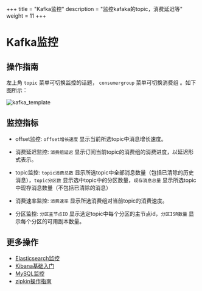 +++
title = "Kafka监控"
description = "监控kafaka的topic，消费延迟等"
weight = 11
+++

# Kafka监控

## 操作指南

左上角 `topic` 菜单可切换监控的话题， `consumergroup` 菜单可切换消费组 。如下图所示：

![kafka_template](/docs/user-guide/operating-manage/application-monitoring/image/kafka_template.png)

## 监控指标

 - offset监控: `offset增长速度` 显示当前所选topic中消息增长速度。

 - 消费延迟监控: `消费组延迟` 显示订阅当前topic的消费组的消费进度，以延迟形式表示。 

 - topic监控: `topic消费总数` 显示所选topic中全部消息数量（包括已清除的历史消息），`topic分区数` 显示选中topic中的分区数量，`现存消息总量` 显示所选topic中现存消息数量（不包括已清除的消息）

 - 消费速率监控: `消费速率` 显示所选消费组对当前topic的消费速度。

 - 分区监控: `分区主节点ID` 显示选定topic中每个分区的主节点id，`分区ISR数量` 显示每个分区的可用副本数量。

## 更多操作
- [Elasticsearch监控](../elasticsearch)
- [Kibana基础入门](../kibana)
- [MySQL监控](../mysql)
- [zipkin操作指南](../zipkin)